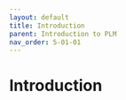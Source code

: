 ```yaml
---
layout: default
title: Introduction
parent: Introduction to PLM
nav_order: 5-01-01
---
```


# Introduction
